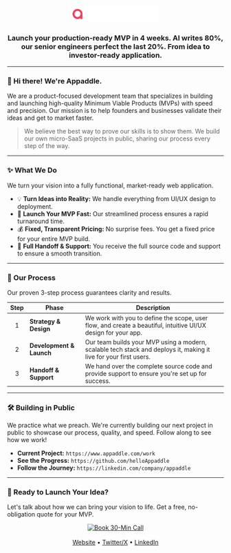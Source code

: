 <div align="center">
  <a href="https://www.appaddle.com" target="_blank">
    <img src="https://github.com/helloAppaddle/helloAppaddle/blob/main/logo.png?raw=true" alt="Appaddle Logo" width="200"/>
  </a>
  <h3>Launch your production-ready MVP in 4 weeks. AI writes 80%, our senior engineers perfect the last 20%. From idea to investor-ready application.</h3>
</div>

---

### 👋 Hi there! We're Appaddle.

We are a product-focused development team that specializes in building and launching high-quality Minimum Viable Products (MVPs) with speed and precision. Our mission is to help founders and businesses validate their ideas and get to market faster.

> We believe the best way to prove our skills is to show them. We build our own micro-SaaS projects in public, sharing our process every step of the way.

---

### ✨ What We Do

We turn your vision into a fully functional, market-ready web application.

- 💡 **Turn Ideas into Reality:** We handle everything from UI/UX design to deployment.
- 🚀 **Launch Your MVP Fast:** Our streamlined process ensures a rapid turnaround time.
- 💰 **Fixed, Transparent Pricing:** No surprise fees. You get a fixed price for your entire MVP build.
- 🤝 **Full Handoff & Support:** You receive the full source code and support to ensure a smooth transition.

---

### 🎯 Our Process

Our proven 3-step process guarantees clarity and results.

| Step | Phase               | Description                                                                                                   |
| :--: | ------------------- | ------------------------------------------------------------------------------------------------------------- |
|  1   | **Strategy & Design** | We work with you to define the scope, user flow, and create a beautiful, intuitive UI/UX design for your app. |
|  2   | **Development & Launch** | Our team builds your MVP using a modern, scalable tech stack and deploys it, making it live for your first users. |
|  3   | **Handoff & Support**  | We hand over the complete source code and provide support to ensure you're set up for success.               |

---

### 🛠️ Building in Public

We practice what we preach. We're currently building our next project in public to showcase our process, quality, and speed. Follow along to see how we work!

- **Current Project:** `https://www.appaddle.com/work`
- **See the Progress:** `https://github.com/helloAppaddle`
- **Follow the Journey:** `https://linkedin.com/company/appaddle`

---

### 🚀 Ready to Launch Your Idea?

Let's talk about how we can bring your vision to life. Get a free, no-obligation quote for your MVP.

<div align="center">
  <a href="https://www.appaddle.com/contact" target="_blank">
    <img src="https://img.shields.io/badge/Get%20a%20Free%20Quote-%23007BFF.svg?&style=for-the-badge&logo=typeform&logoColor=white" alt="Book 30-Min Call"/>
  </a>
</div>

<br/>

<div align="center">
  <a href="https://www.appaddle.com" target="_blank">Website</a> •
  <a href="https://x.com/apppaddle" target="_blank">Twitter/X</a> •
  <a href="https://linkedin.com/company/appaddle" target="_blank">LinkedIn</a>
</div>
